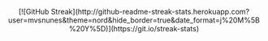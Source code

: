 
<p style="text-align: center;"> [![GitHub Streak](http://github-readme-streak-stats.herokuapp.com?user=mvsnunes&theme=nord&hide_border=true&date_format=j%20M%5B%20Y%5D)](https://git.io/streak-stats)</p>